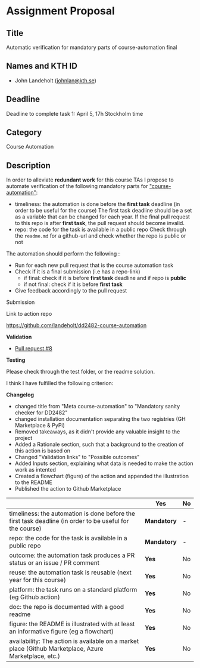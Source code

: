 # Assignment Proposal

## Title

Automatic verification for mandatory parts of course-automation final

## Names and KTH ID

-   John Landeholt (johnlan@kth.se)

## Deadline

Deadline to complete task 1: April 5, 17h Stockholm time

## Category

Course Automation

## Description

In order to alleviate __redundant work__ for this course TAs I propose to automate verification of the following mandatory parts for ["course-automation"](https://github.com/KTH/devops-course/blob/2022/grading-criteria.md#course-automation):

-   timeliness: the automation is done before the __first task__ deadline (in order to be useful for the course)
        The first task deadline should be a set as a variable that can be changed for each year. If the final pull request to this repo is after __first task__, the pull request should become invalid.
-   repo: the code for the task is available in a public repo
        Check through the `readme.md` for a github-url and check whether the repo is public or not

The automation should perform the following :

-   Run for each new pull request that is the course automation task
-   Check if it is a final submission (i.e has a repo-link)
    - if final: check if it is before __first task__ deadline and if repo is __public__
    - if not final: check if it is before __first task__
-   Give feedback accordingly to the pull request


Submission


Link to action repo

https://github.com/landeholt/dd2482-course-automation

__Validation__

- [Pull request #8](https://github.com/landeholt/dd2482-course-automation/pull/8)


__Testing__

Please check through the test folder, or the readme solution.

I think I have fulfilled the following criterion: 


__Changelog__

- changed title from "Meta course-automation" to "Mandatory sanity checker for DD2482"
- changed installation documentation separating the two registries (GH Marketplace & PyPi)
- Removed takeaways, as it didn't provide any valuable insight to the project
- Added a Rationale section, such that a background to the creation of this action is based on
- Changed "Validation links" to "Possible outcomes"
- Added Inputs section, explaining what data is needed to make the action work as intented
- Created a flowchart (figure) of the action and appended the illustration to the README
- Published the action to Github Marketplace


|                                             | Yes | No | 
|-------------------------------------------- | ----|----|
|timeliness: the automation is done before the first task deadline (in order to be useful for the course) | **Mandatory** | - |
|repo: the code for the task is available in a public repo  | **Mandatory**| - | 
|outcome: the automation task produces a PR status or an issue / PR comment | **Yes** | No |
|reuse: the automation task is reusable (next year for this course) | **Yes** | No | 
|platform: the task runs on a standard platform (eg Github action) | **Yes** | No | 
|doc: the repo is documented with a good readme | **Yes**  | No | 
|figure: the README is illustrated with at least an informative figure (eg a flowchart) | **Yes** | No | 
|availability: The action is available on a market place (Github Marketplace, Azure Marketplace, etc.) | **Yes** | No | 
